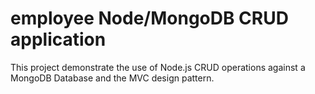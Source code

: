 # employee Node/MongoDB CRUD application

This project demonstrate the use of Node.js CRUD operations against a MongoDB Database and the MVC design pattern.
